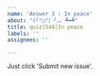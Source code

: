 ```yaml
---
name: 'Answer 3 : In peace'
about: "(╯°□°）╯︵ ┻━┻"
title: quiz|548|In peace
labels: ''
assignees: ''

---
```


Just click 'Submit new issue'.
